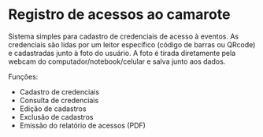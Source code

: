 # Registro de acessos ao camarote

Sistema simples para cadastro de credenciais de acesso à eventos.
As credenciais são lidas por um leitor específico (código de barras ou QRcode) e cadastradas junto à foto do usuário.
A foto é tirada diretamente pela webcam do computador/notebook/celular e salva junto aos dados.

Funções:
- Cadastro de credenciais
- Consulta de credenciais
- Edição de cadastros
- Exclusão de cadastros
- Emissão do relatório de acessos (PDF)

